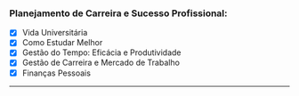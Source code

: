 ### Planejamento de Carreira e Sucesso Profissional:

- [x] Vida Universitária
- [x] Como Estudar Melhor
- [x] Gestão do Tempo: Eficácia e Produtividade
- [x] Gestão de Carreira e Mercado de Trabalho
- [x] Finanças Pessoais 

---
